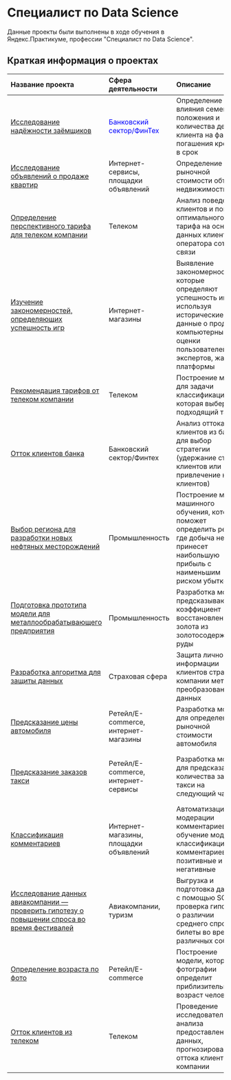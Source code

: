 # Cпециалист по Data Science
Данные проекты были выполнены в ходе обучения в Яндекс.Практикуме, профессии "Специалист по Data Science".

## Краткая информация о проектах

| Название проекта | Сфера деятельности | Описание | Используемые библиотеки | 
| :---------------------- | :---------------------- | :---------------------- | :---------------------- |
| [Исследование надёжности заёмщиков](01-data-preprocessing)| <span style="color:blue">Банковский сектор/ФинТех</span> | Определение влияния семейного положения и количества детей клиента на факт погашения кредита в срок | *pandas, pymystem* |
| [Исследование объявлений о продаже квартир](02-research-data-analysis)| Интернет-сервисы, площадки объявлений | Определение рыночной стоимости объектов недвижимости| *pandas, matplotlib* |
| [Определение перспективного тарифа для телеком компании](03-statistical-analysis)| Телеком | Анализ поведения клиентов и поиск оптимального тарифа на основе данных клиентов оператора сотовой связи | *pandas, numpy, matplotlib, seaborn, scipy* |
| [Изучение закономерностей, определяющих успешность игр](04-final-project-first-module)| Интернет-магазины | Выявление закономерностей, которые определяют успешность игр, используя исторические данные о продажах компьютерных игр, оценки пользователей и экспертов, жанры и платформы |*pandas, numpy, matplotlib, seaborn, scipy* |
| [Рекомендация тарифов от телеком компании](05-machine-learning-first-project)| Телеком | Построение модели для задачи классификации, которая выберет подходящий тариф | *pandas, numpy, sklearn* |
| [Отток клиентов банка](06-supervised-machine-learning) | Банковский сектор/Финтех | Анализ оттока клиентов из банка для выбор стратегии (удержание старых клиентов или привлечение новых клиентов) | *pandas, sklearn* |
| [Выбор региона для разработки новых нефтяных месторождений](07-machine-learning-for-business)| Промышленность | Построение модели машинного обучения, которая поможет определить регион, где добыча нефти принесет наибольшую прибыль с наименьшим риском убытков | *pandas, numpy, sklearn, matplotlib* |
| [Подготовка прототипа модели для металлообрабатывающего предприятия](08-final-project-second-module)| Промышленность | Разработка модели, предсказывающей коэффициент восстановления золота из золотосодержащей руды | *pandas, numpy, sklearn, matplotlib* |
| [Разработка алгоритма для защиты данных](09-linear-algebra)| Страховая сфера | Защита личной информации клиентов страховой компании методом преобразования данных | *pandas, numpy, sklearn* |
| [Предсказание цены автомобиля](10-gradient-boosting)| Ретейл/E-commerce, интернет-магазины | Разработка модели для определения рыночной стоимости автомобиля | *pandas, numpy, sklearn, catboost, lightgbm, xgboost* |
| [Предсказание заказов такси](11-time-series)| Ретейл/E-commerce, интернет-сервисы | Разработка модели для предсказания количества заказов такси на следующий час | *pandas, numpy, sklearn, statsmodels, matplotlib, catboost, lightgbm* |
| [Классификация комментариев](12-machine-learning-for-text)| Интернет-магазины, площадки объявлений | Автоматизация модерации комментариев, обучение модели классификации комментариев на позитивные и негативные | *pandas, re, nltk, sklearn* |
| [Исследование данных авиакомпании — проверить гипотезу о повышении спроса во время фестивалей](13-structured-query-language)| Авиакомпании, туризм | Выгрузка и подготовка данных с помощью SQL, проверка гипотезы о различии среднего спроса на билеты во время различных событий | *SQL, pandas, scipy, matplotlib* |
| [Определение возраста по фото](14-computer-vision)| Ретейл/E-commerce | Построение модели, которая по фотографии определит приблизительный возраст человека | *pandas, matplotlib, tensorflow, keras* |
| [Отток клиентов из телеком](15-final-project-last)| Телеком | Проведение исследовательского анализа предоставленных данных, прогнозирование оттока клиентов из компании | *pandas, numpy, seaborn, matplotlib, datetime, sklearn, xgboost, imblearn* |


